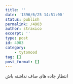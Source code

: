 ```yaml
---
title: ''
date: '1396/6/25 14:51:00'
status: publish
permalink: /4903
author: straxico
excerpt: ''
type: post
id: 4903
category:
    - tytomood
tag: []
post_format: []
---
```

انتظار جاده های صاف نداشته باش